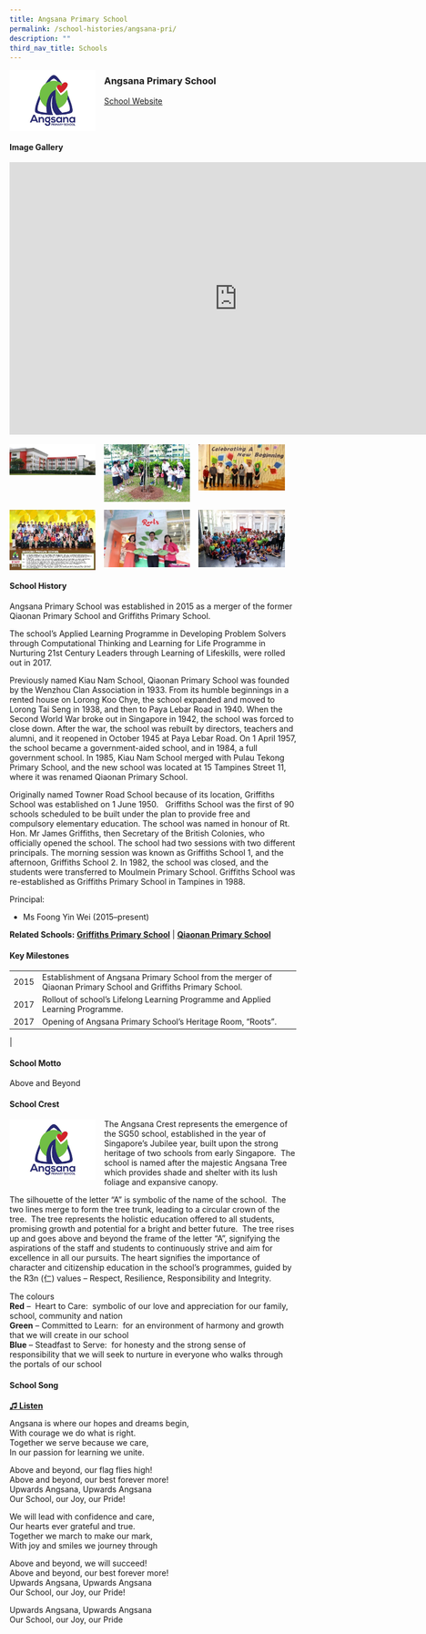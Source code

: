 ```yaml
---
title: Angsana Primary School
permalink: /school-histories/angsana-pri/
description: ""
third_nav_title: Schools
---
```

<img align="left" style="width:30%;margin-right:15px;" src="/images/angsanapri1.png">

### **Angsana Primary School**
[School Website](http://www.angsanapri.moe.edu.sg/)
<br clear="left">

#### **Image Gallery**
<iframe allowfullscreen="true" height="479" width="800" frameborder="0" src="https://docs.google.com/presentation/d/e/2PACX-1vTYC-uLCc6BkGCVz14opuhHk5JEP9_ypMTLtmtG3LRTCwQEMTFWhDMxHG9TGzFIV4fwr4Jxkv4nXfso/embed?start=false&amp;loop=true&amp;delayms=5000"></iframe>
<p><a href="/images/angsanapri2.jpg">  
<img align="left" style="width:30%;margin-right:15px;" src="/images/angsanapri2.jpg">
</a></p>

<p><a href="/images/angsanapri3.jpg">  
<img align="left" style="width:30%;margin-right:15px;" src="/images/angsanapri3.jpg">
</a></p>

<p><a href="/images/angsanapri4.jpg">  
<img align="left" style="width:30%;margin-right:15px;" src="/images/angsanapri4.jpg">
</a></p>

<br clear="left">

<p><a href="/images/angsanapri5.jpg">  
<img align="left" style="width:30%;margin-right:15px;" src="/images/angsanapri5.jpg">
</a></p>

<p><a href="/images/angsanapri6.jpg">  
<img align="left" style="width:30%;margin-right:15px;" src="/images/angsanapri6.jpg">
</a></p>

<p><a href="/images/angsanapri7.jpg">  
<img align="left" style="width:30%;margin-right:15px;" src="/images/angsanapri7.jpg">
</a></p>

<br clear="left">

#### **School History**
Angsana Primary School was established in 2015 as a merger of the former Qiaonan Primary School and Griffiths Primary School.  
  
The school’s Applied Learning Programme in Developing Problem Solvers through Computational Thinking and Learning for Life Programme in Nurturing 21st Century Leaders through Learning of Lifeskills, were rolled out in 2017.  
  
Previously named Kiau Nam School, Qiaonan Primary School was founded by the Wenzhou Clan Association in 1933. From its humble beginnings in a rented house on Lorong Koo Chye, the school expanded and moved to Lorong Tai Seng in 1938, and then to Paya Lebar Road in 1940. When the Second World War broke out in Singapore in 1942, the school was forced to close down. After the war, the school was rebuilt by directors, teachers and alumni, and it reopened in October 1945 at Paya Lebar Road. On 1 April 1957, the school became a government-aided school, and in 1984, a full government school. In 1985, Kiau Nam School merged with Pulau Tekong Primary School, and the new school was located at 15 Tampines Street 11, where it was renamed Qiaonan Primary School.  
  
Originally named Towner Road School because of its location, Griffiths School was established on 1 June 1950.&nbsp; &nbsp;Griffiths School was the first of 90 schools scheduled to be built under the plan to provide free and compulsory elementary education. The school was named in honour of Rt. Hon. Mr James Griffiths, then Secretary of the British Colonies, who officially opened the school. The school had two sessions with two different principals. The morning session was known as Griffiths School 1, and the afternoon, Griffiths School 2. In 1982, the school was closed, and the students were transferred to Moulmein Primary School. Griffiths School was re-established as Griffiths Primary School in Tampines in 1988.

Principal:<br>
* Ms Foong Yin Wei (2015–present)

**Related Schools:** **[Griffiths Primary School](/school-histories/griffiths-pri/)** \| **[Qiaonan Primary School](/school-histories/qiaonan-pri/)**


#### **Key Milestones**

|  |  |
|:---:|---|
| 2015 | Establishment of Angsana Primary School from the merger of Qiaonan Primary School and Griffiths Primary School. |
| 2017 | Rollout of school’s Lifelong Learning Programme and Applied Learning Programme. |
| 2017 | Opening of Angsana Primary School’s Heritage Room, “Roots”. |
|

#### **School Motto**
Above and Beyond

#### **School Crest**
<img align="left" style="width:30%;margin-right:15px;" src="/images/angsanapri1.png">

The Angsana Crest represents the emergence of the SG50 school, established in the year of Singapore’s Jubilee year, built upon the strong heritage of two schools from early Singapore.&nbsp; The school is named after the majestic Angsana Tree which provides shade and shelter with its lush foliage and expansive canopy.  
  
The silhouette of the letter “A” is symbolic of the name of the school.&nbsp; The two lines merge to form the tree trunk, leading to a circular crown of the tree.&nbsp; The tree represents the holistic education offered to all students, promising growth and potential for a bright and better future.&nbsp; The tree rises up and goes above and beyond the frame of the letter “A”, signifying the aspirations of the staff and students to continuously strive and aim for excellence in all our pursuits. The heart signifies the importance of character and citizenship education in the school’s programmes, guided by the R3n (仁) values – Respect, Resilience, Responsibility and Integrity.

The colours<br>
**Red**&nbsp;–&nbsp; Heart to Care:&nbsp; symbolic of our love and appreciation for our family, school, community and nation<br>
**Green**&nbsp;– Committed to Learn:&nbsp; for an environment of harmony and growth that we will create in our school<br>
**Blue**&nbsp;– Steadfast to Serve:&nbsp; for honesty and the strong sense of responsibility that we will seek to nurture in everyone who walks through the portals of our school

#### **School Song**
<a href="https://drive.google.com/file/d/1kWyc3EbOgPEoxME4xu0Ga0S2f6trrR-o/view?usp=share_link" target="\_blank">**♫ Listen**</a>

Angsana is where our hopes and dreams begin,<br>
With courage we do what is right.<br>
Together we serve because we care,<br>
In our passion for learning we unite.
  
Above and beyond, our flag flies high!<br>
Above and beyond, our best forever more!<br>
Upwards Angsana, Upwards Angsana<br>
Our School, our Joy, our Pride!
  
We will lead with confidence and care,<br>
Our hearts ever grateful and true.<br>
Together we march to make our mark,<br>
With joy and smiles we journey through&nbsp;  
  
Above and beyond, we will succeed!<br>
Above and beyond, our best forever more!<br>
Upwards Angsana, Upwards Angsana<br>
Our School, our Joy, our Pride!
  
Upwards Angsana, Upwards Angsana<br>
Our School, our Joy, our Pride